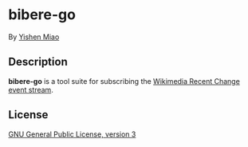 # bibere-go

By [Yishen Miao](https://github.com/mys721tx)

## Description

**bibere-go** is a tool suite for subscribing the
[Wikimedia Recent Change event stream](https://wikitech.wikimedia.org/wiki/EventStreams).

## License

[GNU General Public License, version 3](http://www.gnu.org/licenses/gpl-3.0.html)
